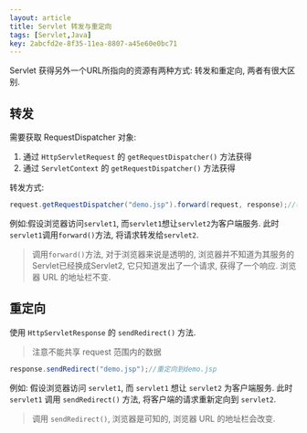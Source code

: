 ```yaml
---
layout: article
title: Servlet 转发与重定向
tags: [Servlet,Java]
key: 2abcfd2e-8f35-11ea-8807-a45e60e0bc71
---
```


Servlet 获得另外一个URL所指向的资源有两种方式: 转发和重定向, 两者有很大区别.

<!--more-->

## 转发

需要获取 RequestDispatcher 对象:

1. 通过 `HttpServletRequest` 的 `getRequestDispatcher()` 方法获得
2. 通过 `ServletContext` 的 `getRequestDispatcher()` 方法获得

转发方式:

```java
request.getRequestDispatcher("demo.jsp").forward(request, response);//转发到demo.jsp
```

例如:假设浏览器访问`servlet1`, 而`servlet1`想让`servlet2`为客户端服务. 此时`servlet1`调用`forward()`方法, 将请求转发给`servlet2`.

> 调用`forward()`方法, 对于浏览器来说是透明的, 浏览器并不知道为其服务的Servlet已经换成Servlet2, 它只知道发出了一个请求, 获得了一个响应. 浏览器 URL 的地址栏不变.

## 重定向

使用 `HttpServletResponse` 的 `sendRedirect()` 方法.

> 注意不能共享 request 范围内的数据

```java
response.sendRedirect("demo.jsp");//重定向到demo.jsp
```

例如: 假设浏览器访问 `servlet1`, 而 `servlet1` 想让 `servlet2` 为客户端服务. 此时 `servlet1` 调用 `sendRedirect()` 方法, 将客户端的请求重新定向到 `servlet2`.

> 调用 `sendRedirect()`, 浏览器是可知的, 浏览器 URL 的地址栏会改变.
